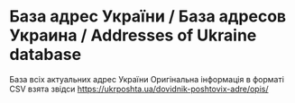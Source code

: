 # База адрес України / База адресов Украина / Addresses of Ukraine database
База всіх актуальних адрес України
Оригінальна інформація в форматі CSV взята звідси https://ukrposhta.ua/dovidnik-poshtovix-adre/opis/
